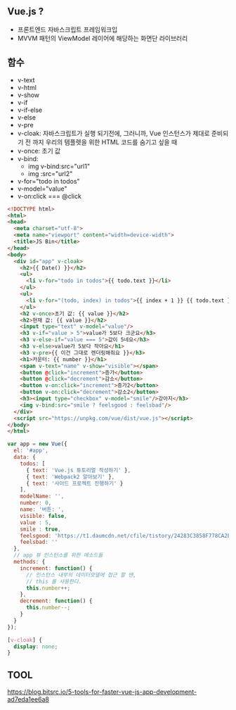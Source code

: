 ## Vue.js ?  

- 프론트엔드 자바스크립트 프레임워크입
- MVVM 패턴의 ViewModel 레이어에 해당하는 화면단 라이브러리


## 함수

- v-text
- v-html
- v-show
- v-if 
- v-if-else
- v-else
- v-pre
- v-cloak: 자바스크립트가 실행 되기전에, 그러니까, Vue 인스턴스가 제대로 준비되기 전 까지 우리의 템플렛을 위한 HTML 코드를 숨기고 싶을 때
- v-once: 초기 값
- v-bind: 
  - img v-bind:src="url1"
  - img :src="url2"
- v-for="todo in todos"
- v-model="value"
- v-on:click === @click


```html
<!DOCTYPE html>
<html>
<head>
  <meta charset="utf-8">
  <meta name="viewport" content="width=device-width">
  <title>JS Bin</title>
</head>
<body>
  <div id="app" v-cloak>
    <h2>{{ Date() }}</h2>
    <ul>
      <li v-for="todo in todos">{{ todo.text }}</li>
    </ul>
    <ul>
      <li v-for="(todo, index) in todos">{{ index + 1 }} {{ todo.text }}</li>
    </ul>
    <h2 v-once>초기 값: {{ value }}</h2>
    <h2>현재 값: {{ value }}</h2>
    <input type="text" v-model="value"/>
    <h3 v-if="value > 5">value가 5보다 크군요</h3>
    <h3 v-else-if="value === 5">값이 5네요</h3>
    <h3 v-else>value가 5보다 작아요</h1>
    <h3 v-pre>{{ 이건 그대로 렌더링해줘요 }}</h3>
    <h1>카운터: {{ number }}</h1>
    <span v-text="name" v-show="visible"></span>
    <button @click="increment">증가</button>
    <button @click="decrement">감소</button>
    <button v-on:click="increment">증가2</button>
    <button v-on:click="decrement">감소2</button>
    <h3><input type="checkbox" v-model="smile"/>강아지</h3>
    <img v-bind:src="smile ? feelsgood : feelsbad"/>
  </div>
  <script src="https://unpkg.com/vue/dist/vue.js"></script>
</body>
</html>
```
```javascript
var app = new Vue({
  el: '#app', 
  data: {
    todos: [
      { text: 'Vue.js 튜토리얼 작성하기' },
      { text: 'Webpack2 알아보기' },
      { text: '사이드 프로젝트 진행하기' }
    ],
    modelName: '',
    number: 0,
    name: '버튼: ',
    visible: false,
    value : 5,
    smile : true,
    feelsgood: 'https://t1.daumcdn.net/cfile/tistory/24283C3858F778CA2E',
    feelsbad: ''
  },
  // app 뷰 인스턴스를 위한 메소드들
  methods: {
    increment: function() {
      // 인스턴스 내부의 데이터모델에 접근 할 땐,
      // this 를 사용한다.
      this.number++;
    },
    decrement: function() {
      this.number--;
    }
  }
});
```
```css
[v-cloak] {
  display: none;
}
```

## TOOL
https://blog.bitsrc.io/5-tools-for-faster-vue-js-app-development-ad7eda1ee6a8
